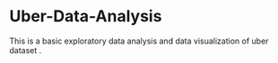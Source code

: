 # Uber-Data-Analysis
This is a basic  exploratory data analysis and data visualization of uber dataset .

